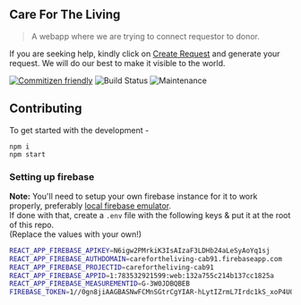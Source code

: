 ## Care For The Living

> A webapp where we are trying to connect requestor to donor.

If you are seeking help, kindly click on [Create Request](https://carefortheliving.org/request/create) and generate your request. We will do our best to make it visible to the world.


[![Commitizen friendly](https://img.shields.io/badge/commitizen-friendly-brightgreen.svg)](http://commitizen.github.io/cz-cli/)
![Build Status](https://github.com/carefortheliving/frontend/workflows/Deploy/badge.svg)
![Maintenance](https://img.shields.io/maintenance/yes/2021)

## Contributing

To get started with the development -

```
npm i
npm start
```

### Setting up firebase
**Note:** You'll need to setup your own firebase instance for it to work properly, preferably [local firebase emulator](https://github.com/carefortheliving/frontend/issues/78).  
If done with that, create a `.env` file with the following keys & put it at the root of this repo.  
(Replace the values with your own!)
```sh  
REACT_APP_FIREBASE_APIKEY=N6igw2PMrkiK3IsAIzaF3LDHb24aLeSyAoYq1sj
REACT_APP_FIREBASE_AUTHDOMAIN=carefortheliving-cab91.firebaseapp.com
REACT_APP_FIREBASE_PROJECTID=carefortheliving-cab91
REACT_APP_FIREBASE_APPID=1:783532921599:web:132a755c214b137cc1825a
REACT_APP_FIREBASE_MEASUREMENTID=G-3W0JDBQBEB
FIREBASE_TOKEN=1//0gn8jiAAGBASNwFCMnSGtrCgYIAR-hLytIZrmL7Irdc1kS_xoP4UQnNOwHjNwyIP_oNtoHh9JjW2w0TVH4DIf2cg0vftqDVsOllU
```
